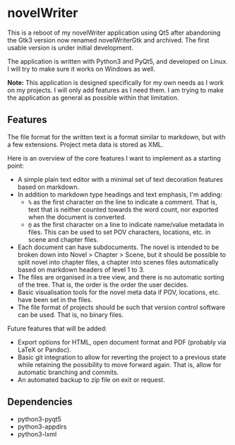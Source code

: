 # novelWriter

This is a reboot of my novelWriter application using Qt5 after abandoning the Gtk3 version now renamed novelWriterGtk and archived.
The first usable version is under initial development.

The application is written with Python3 and PyQt5, and developed on Linux. I will try to make sure it works on Windows as well.

**Note:** This application is designed specifically for my own needs as I work on my projects.
I will only add features as I need them. I am trying to make the application as general as possible within that limitation.

## Features

The file format for the written text is a format similar to markdown, but with a few extensions.
Project meta data is stored as XML.

Here is an overview of the core features I want to implement as a starting point:

* A simple plain text editor with a minimal set uf text decoration features based on markdown.
* In addition to markdown type headings and text emphasis, I'm adding:
  * `%` as the first character on the line to indicate a comment. That is, text that is neither counted towards the word count, nor exported when the document is converted.
  * `@` as the first character on a line to indicate name/value metadata in files. This can be used to set POV characters, locations, etc. in scene and chapter files.
* Each document can have subdocuments. The novel is intended to be broken down into Novel > Chapter > Scene, but it should be possible to split novel into chapter files, a chapter into scenes files automatically based on markdown headers of level 1 to 3.
* The files are organised in a tree view, and there is no automatic sorting of the tree. That is, the order is the order the user decides.
* Basic visualisation tools for the novel meta data if POV, locations, etc. have been set in the files.
* The file format of projects should be such that version control software can be used. That is, no binary files.

Future features that will be added:

* Export options for HTML, open document format and PDF (probably via LaTeX or Pandoc).
* Basic git integration to allow for reverting the project to a previous state while retaining the possibility to move forward again. That is, allow for automatic branching and commits.
* An automated backup to zip file on exit or request.

## Dependencies

* python3-pyqt5
* python3-appdirs
* python3-lxml
